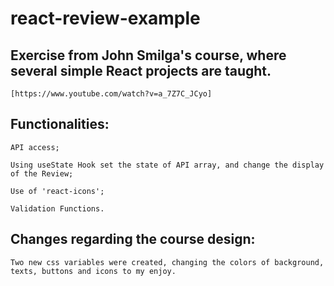 # react-review-example

## Exercise from John Smilga's course, where several simple React projects are taught.
    [https://www.youtube.com/watch?v=a_7Z7C_JCyo]


## Functionalities:

    API access;

    Using useState Hook set the state of API array, and change the display of the Review;
    
    Use of 'react-icons';
    
    Validation Functions.


## Changes regarding the course design:

    Two new css variables were created, changing the colors of background, texts, buttons and icons to my enjoy.
